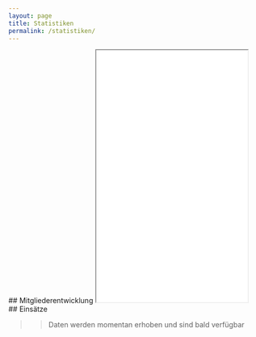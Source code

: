 ```yaml
---
layout: page
title: Statistiken
permalink: /statistiken/
---
```


<div class="row">

<div class="col-md-6" markdown="1">
## Mitgliederentwicklung
<iframe sandbox="allow-popups allow-scripts allow-forms allow-same-origin" src="/charts/mitgliederentwicklung" marginwidth="0" marginheight="0" style="height:500px;" scrolling="no"></iframe>
</div>

<div class="col-md-6" markdown="1">
## Einsätze

>>Daten werden momentan erhoben und sind bald verfügbar
</div>

</div>
